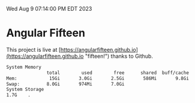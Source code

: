 Wed Aug  9 07:14:00 PM EDT 2023

# Angular Fifteen


This project is live at [https://angularfifteen.github.io](https://angularfifteen.github.io "fifteen!") thanks to Github.

```bash
System Memory
               total        used        free      shared  buff/cache   available
Mem:            15Gi       3.0Gi       2.5Gi       586Mi       9.8Gi        11Gi
Swap:          8.0Gi       974Mi       7.0Gi
System Storage
1.7G	.
```
```bash
